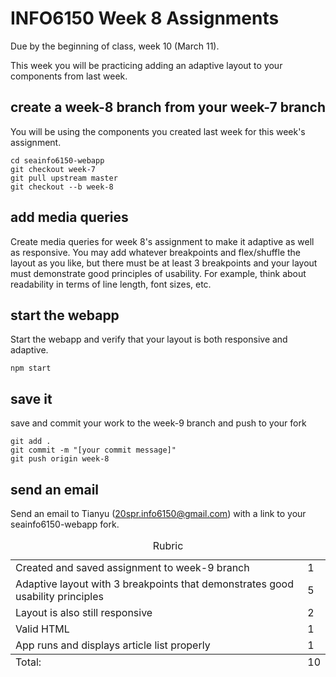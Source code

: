 # INFO6150 Week 8 Assignments

Due by the beginning of class, week 10 (March 11).

This week you will be practicing adding an adaptive layout to your components from last week.

## create a week-8 branch from your week-7 branch
You will be using the components you created last week for this week's assignment.

```
cd seainfo6150-webapp
git checkout week-7
git pull upstream master
git checkout --b week-8
```

## add media queries
Create media queries for week 8's assignment to make it adaptive as well as responsive. You may add whatever breakpoints and flex/shuffle the layout as you like, but there must be at least 3 breakpoints and your layout must demonstrate good principles of usability. For example, think about readability in terms of line length, font sizes, etc. 

## start the webapp

Start the webapp and verify that your layout is both responsive and adaptive.

```
npm start
```

## save it

save and commit your work to the week-9 branch and push to your fork

```
git add .
git commit -m "[your commit message]"
git push origin week-8
```

## send an email 
Send an email to Tianyu (20spr.info6150@gmail.com) with a link to your seainfo6150-webapp fork. 

<table>
  <caption>Rubric</caption>
  <tbody>
    <tr>
      <td>Created and saved assignment to week-9 branch</td>
      <td>1</td>
    </tr>
    <tr>
      <td>Adaptive layout with 3 breakpoints that demonstrates good usability principles</td>
      <td>5</td>
    </tr>
    <tr>
      <td>Layout is also still responsive</td>
      <td>2</td>
    </tr>
    <tr>
      <td>Valid HTML</td>
      <td>1</td>
    </tr>
    <tr>
      <td>App runs and displays article list properly</td>
      <td>1</td>
    </tr>
  </tbody>
  <tfoot>
    <td>Total:</td>
    <td>10</td>
  </tfoot>
</table>


